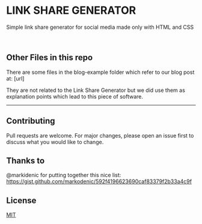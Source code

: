 # LINK SHARE GENERATOR
Simple link share generator for social media made only with HTML and CSS

<br />

## Other Files in this repo
There are some files in the blog-example folder which refer to our blog post at: \[url\]

They are not related to the Link Share Generator but we did use them as explanation points which lead to this piece of software.

<hr />

## Contributing
Pull requests are welcome. For major changes, please open an issue first to discuss what you would like to change.

## Thanks to
@markidenic for putting together this nice list: https://gist.github.com/markodenic/592f4196623690caf83379f2b33a4c9f

## License
[MIT](https://choosealicense.com/licenses/mit/)